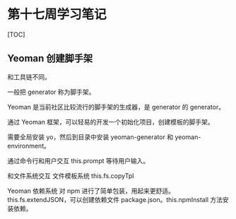 # 第十七周学习笔记

[TOC]

## Yeoman 创建脚手架
和工具链不同。

一般把 generator 称为脚手架。

Yeoman 是当前社区比较流行的脚手架的生成器，是 generator 的 generator。

通过 Yeoman 框架，可以轻易的开发一个初始化项目，创建模板的脚手架。

需要全局安装 yo，然后到目录中安装 yeoman-generator 和 yeoman-environment。

通过命令行和用户交互
this.prompt 等待用户输入。

和文件系统交互
文件模板系统 this.fs.copyTpl

Yeoman 依赖系统
对 npm 进行了简单包装，用起来更舒适。
this.fs.extendJSON，可以创建依赖文件 package.json。this.npmInstall 方法安装依赖。


